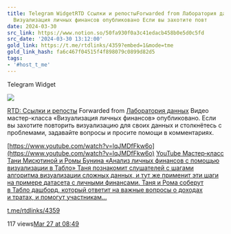 ```yaml
---
title: Telegram WidgetRTD Ссылки и репостыForwarded from Лаборатория данныхВидео мастеркласса
  Визуализация личных финансов опубликовано Если вы захотите повт
date: 2024-03-30
src_link: https://www.notion.so/50fa930f0a3c41edacb458b0e5d0c5fd
src_date: '2024-03-30 13:12:00'
gold_link: https://t.me/rtdlinks/4359?embed=1&mode=tme
gold_link_hash: fa6c467f04515f4f898079c0899d82d5
tags:
- '#host_t_me'
---
```






Telegram Widget




















[*![](https://cdn4.cdn-telegram.org/file/OSP5eSN1Fh5Og4jH5NBxBc3QAzgqHjg8SyCD5TphYcAL91DciL-FdaFVdCUUE21blsgMX6_Euw6qYj0znJomfWcNm0CID6mfmfmqoMLJ15pqsco68PosPtf7kKP_X3OpDin34tBOFtdPMfbHiS9hOsiLuTZmoSV2ngxItKoATygKQt6QSA5vfY7RMnXgFnJ_mVX31etU3BuiWvWTlO0yCCj-cVm-HtfOrveectudQXBX6Xw-hoCfOC3V110Lp6591VwnJtY5SowUdpFWmm3ZSh2_bGQYm-VxafONrOneFzG28g3dnJRNPqM8J5ajxibmoOo6zvCbUHlrt03-GSAmwg.jpg)*](https://t.me/rtdlinks)



[RTD: Ссылки и репосты](https://t.me/rtdlinks)
Forwarded from [Лаборатория данных](https://t.me/datalaboratory/289)
Видео мастер-класса «Визуализация личных финансов» опубликовано. Если вы захотите повторить визуализацию для своих данных и столкнётесь с проблемами, задавайте вопросы и просите помощи в комментариях.  
  
[https://www.youtube.com/watch?v=lqJMDfFkw6o](https://www.youtube.com/watch?v=lqJMDfFkw6o)
[YouTube
Мастер‑класс Тани Мисютиной и Ромы Бунина «Анализ личных финансов с помощью визуализации в Табло»
Таня познакомит слушателей с шагами алгоритма визуализации сложных данных, и тут же применит эти шаги на примере датасета с личными финансами. Таня и Рома соберут в Табло дашборд, который ответит на важные вопросы о доходах и тратах, и помогут участникам…](https://www.youtube.com/watch?v=lqJMDfFkw6o)

[t.me/rtdlinks/4359](https://t.me/rtdlinks/4359)

117 views[Mar 27 at 08:49](https://t.me/rtdlinks/4359)
